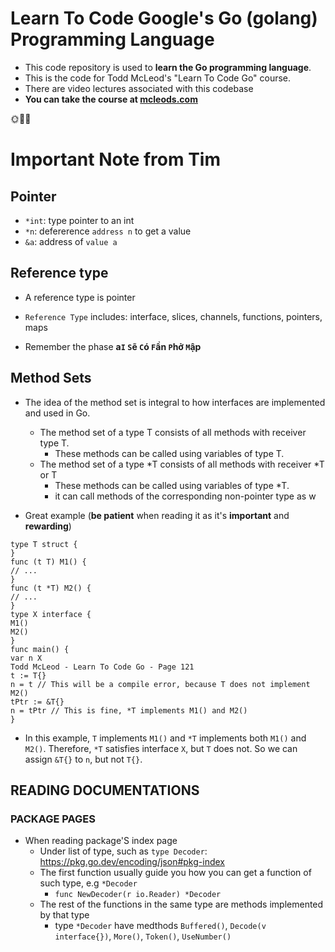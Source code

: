 # Learn To Code Google's Go (golang) Programming Language

- This code repository is used to **learn the Go programming language**. 
- This is the code for Todd McLeod's "Learn To Code Go" course. 
- There are video lectures associated with this codebase
- **You can take the course at [mcleods.com](https://www.mcleods.com)**
  
🌞🌴😃

# Important Note from Tim

## Pointer

- `*int`: type pointer to an int
-  `*n`: defererence `address n` to get a value
- `&a`: address of `value a`

## Reference type
- A reference type is pointer

- `Reference Type` includes: interface, slices, channels, functions, pointers, maps
- Remember the phase **a`I` `S`ẽ `C`ó `F`ần `P`hở `M`ập**

## Method Sets
- The idea of the method set is integral to how interfaces are implemented and used in Go.
    - The method set of a type T consists of all methods with receiver type T.
        - These methods can be called using variables of type T.
    - The method set of a type *T consists of all methods with receiver *T or T
        - These methods can be called using variables of type *T.
        - it can call methods of the corresponding non-pointer type as w

- Great example (**be patient** when reading it as it's **important** and **rewarding**)

```
type T struct {
}
func (t T) M1() {
// ...
}
func (t *T) M2() {
// ...
}
type X interface {
M1()
M2()
}
func main() {
var n X
Todd McLeod - Learn To Code Go - Page 121
t := T{}
n = t // This will be a compile error, because T does not implement M2()
tPtr := &T{}
n = tPtr // This is fine, *T implements M1() and M2()
}
```

- In this example, `T` implements `M1()` and `*T` implements both `M1()` and `M2()`. Therefore,
`*T` satisfies interface `X`, but `T` does not. So we can assign `&T{}` to `n`, but not `T{}`.

## READING DOCUMENTATIONS
### PACKAGE PAGES

- When reading package'S index page
  - Under list of type, such as `type Decoder`: https://pkg.go.dev/encoding/json#pkg-index 
  - The first function usually guide you how you can get a function of such type, e.g `*Decoder` 
    - `func NewDecoder(r io.Reader) *Decoder`
  - The rest of the functions in the same type are methods implemented by that type
    - type `*Decoder` have medthods `Buffered()`, `Decode(v interface{})`, `More()`, `Token()`, `UseNumber()`
